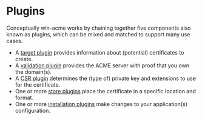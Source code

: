 ﻿---
sidebar: reference
---

# Plugins

Conceptually win-acme works by chaining together five components also known as plugins, which can be mixed and matched to support many use cases.

- A [target plugin](/win-acme/reference/plugins/target/) provides information about (potential) certificates to create.
- A [validation plugin](/win-acme/reference/plugins/validation/) provides the ACME server with proof that you own the domain(s).
- A [CSR plugin](/win-acme/reference/plugins/csr/) determines the (type of) private key and extensions to use for the certificate.
- One or more [store plugins](/win-acme/reference/plugins/store/) place the certificate in a specific location and format.
- One or more [installation plugins](/win-acme/reference/plugins/installation/) make changes to your application(s) configuration.